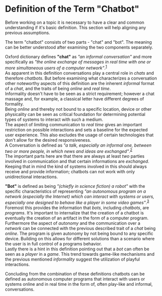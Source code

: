 Definition of the Term "Chatbot"
================================

Before working on a topic it is necessary to have a clear and common understanding if it's basic definition.
This section will help aligning any previous assumptions.

The term "chatbot" consists of two parts - "chat" and "bot". The meaning can be better understood after examining the two components separately.

Oxford dictionary defines **"chat"** as *"an informal conversation"* and more specifically as *"the online exchange of messages in real time with one or more simultaneous users of a computer network"*.<sup>[1](https://en.oxforddictionaries.com/definition/chat)</sup>
<br>
As apparent in this definition conversations play a central role in *chats* and therefore *chatbots*.
But before examining what characterizes a conversation other noteworthy aspects of this definition are the inherent *informal* format of a *chat*, and the traits of being *online* and *real time*.
<br>
Informality doesn't have to be seen as a strict requirement; however a chat massage and, for example, a classical letter have different degrees of formality.
<br>
Being *online* and thereby not bound to a specific location, device or other physicality can be seen as critical foundation for determining potential types of systems to interact with such a medium.
<br>
The aspect of limiting communication to *real time* gives an important restriction on possible interactions and sets a baseline for the expected user experience. This also excludes the usage of certain technologies that don't allow for the desired responsiveness.
<br>
A Conversation is defined as *"a talk, especially an informal one, between two or more people, in which news and ideas are exchanged"*.<sup>[2](https://en.oxforddictionaries.com/definition/conversation)</sup>
<br>
The important parts here are that there are always at least *two* parties involved in communication and that certain informations are *exchanged*.
Keeping that in mind the kind of systems involved in this should always receive and provide information; chatbots can not work with only unidirectional interactions.

**"Bot"** is defined as being *"(chiefly in science fiction) a robot"* with the specific characteristics of representing *"an autonomous program on a network (especially the Internet) which can interact with systems or users, especially one designed to behave like a player in some video games"*.<sup>[3](https://en.oxforddictionaries.com/definition/bot)</sup>
<br>
Foremost this provides the information that *bots*, including *chatbots*, are *programs*.
It's important to internalize that the creation of a chatbot is eventually the creation of an artifact in the form of a computer program.
<br>
Furthermore the aspect of *autonomy* and the communication over a *network* can be connected with the previous described trait of a *chat* being *online*.
The program is given autonomy by not being bound to any specific device. Building on this allows for different solutions than a scenario where the user is in full control of a programs behavior.
<br>
Lastly there is a hint in this definition pointing out that a *bot* can often be seen as a *player* in a *game*.
This trend towards game-like mechanisms and the previous mentioned *informality* suggest the utilization of playful interactions.

Concluding from the combination of these definitions chatbots can be defined as autonomous computer programs that interact with users or systems online and in real time in the form of, often play-like and informal, conversations.
